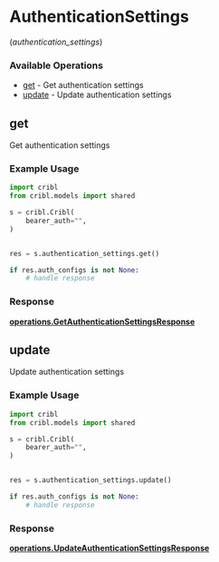 # AuthenticationSettings
(*authentication_settings*)

### Available Operations

* [get](#get) - Get authentication settings
* [update](#update) - Update authentication settings

## get

Get authentication settings

### Example Usage

```python
import cribl
from cribl.models import shared

s = cribl.Cribl(
    bearer_auth="",
)


res = s.authentication_settings.get()

if res.auth_configs is not None:
    # handle response
```


### Response

**[operations.GetAuthenticationSettingsResponse](../../models/operations/getauthenticationsettingsresponse.md)**


## update

Update authentication settings

### Example Usage

```python
import cribl
from cribl.models import shared

s = cribl.Cribl(
    bearer_auth="",
)


res = s.authentication_settings.update()

if res.auth_configs is not None:
    # handle response
```


### Response

**[operations.UpdateAuthenticationSettingsResponse](../../models/operations/updateauthenticationsettingsresponse.md)**

